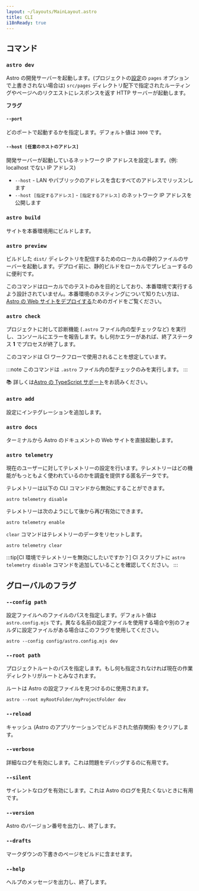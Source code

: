 ```yaml
---
layout: ~/layouts/MainLayout.astro
title: CLI
i18nReady: true
---
```


## コマンド

### `astro dev`

Astro の開発サーバーを起動します。(プロジェクトの[設定](/ja/reference/configuration-reference/)の `pages` オプションで上書きされない場合は) `src/pages` ディレクトリ配下で指定されたルーティングやページへのリクエストにレスポンスを返す HTTP サーバーが起動します。

**フラグ**

#### `--port`

どのポートで起動するかを指定します。デフォルト値は `3000` です。

#### `--host [任意のホストのアドレス]`

開発サーバーが起動しているネットワーク IP アドレスを設定します。(例: localhost でない IP アドレス)

- `--host` - LAN やパブリックのアドレスを含むすべてのアドレスでリッスンします
- `--host [指定するアドレス]` - `[指定するアドレス]` のネットワーク IP アドレスを公開します

### `astro build`

サイトを本番環境用にビルドします。

### `astro preview`

ビルドした `dist/` ディレクトリを配信するためのローカルの静的ファイルのサーバーを起動します。デプロイ前に、静的ビルドをローカルでプレビューするのに便利です。

このコマンドはローカルでのテストのみを目的としており、本番環境で実行するよう設計されていません。本番環境のホスティングについて知りたい方は、[Astro の Web サイトをデプロイする](/ja/guides/deploy/)ためのガイドをご覧ください。

### `astro check`

プロジェクトに対して診断機能 (`.astro` ファイル内の型チェックなど) を実行し、コンソールにエラーを報告します。もし何かエラーがあれば、終了ステータス **1** でプロセスが終了します。

このコマンドは CI ワークフローで使用されることを想定しています。

:::note
このコマンドは `.astro` ファイル内の型チェックのみを実行します。
:::

📚 詳しくは[Astro の TypeScript サポート](/ja/guides/typescript/)をお読みください。

### `astro add`

設定にインテグレーションを追加します。

### `astro docs`

ターミナルから Astro のドキュメントの Web サイトを直接起動します。

### `astro telemetry`

現在のユーザーに対してテレメトリーの設定を行います。テレメトリーはどの機能がもっともよく使われているのかを調査を提供する匿名データです。

テレメトリーは以下の CLI コマンドから無効にすることができます。

```shell
astro telemetry disable
```

テレメトリーは次のようにして後から再び有効にできます。

```shell
astro telemetry enable
```

`clear` コマンドはテレメトリーのデータをリセットします。

```shell
astro telemetry clear
```

:::tip[CI 環境でテレメトリーを無効にしたいですか？]
CI スクリプトに `astro telemetry disable` コマンドを追加していることを確認してください。
:::

## グローバルのフラグ

### `--config path`

設定ファイルへのファイルのパスを指定します。デフォルト値は `astro.config.mjs` です。異なる名前の設定ファイルを使用する場合や別のフォルダに設定ファイルがある場合はこのフラグを使用してください。

```shell
astro --config config/astro.config.mjs dev
```

### `--root path`

プロジェクトルートのパスを指定します。もし何も指定されなければ現在の作業ディレクトリがルートとみなされます。

ルートは Astro の設定ファイルを見つけるのに使用されます。

```shell
astro --root myRootFolder/myProjectFolder dev
```

### `--reload`

キャッシュ (Astro のアプリケーションでビルドされた依存関係) をクリアします。

### `--verbose`

詳細なログを有効にします。これは問題をデバッグするのに有用です。

### `--silent`

サイレントなログを有効にします。これは Astro のログを見たくないときに有用です。

### `--version`

Astro のバージョン番号を出力し、終了します。

### `--drafts`

マークダウンの下書きのページをビルドに含ませます。

### `--help`

ヘルプのメッセージを出力し、終了します。
